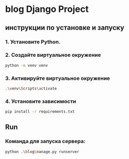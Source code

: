 # blog Django Project

##  инструкции по установке и запуску

### 1. Установите Python.

### 2. Создайте виртуальное окружение
```bash
python -m venv venv
```

### 3. Активируйте виртуальное окружение
```bash
.\venv\Scripts\activate
```

### 4. Установите зависимости
```bash
pip install -r requirements.txt
```

## Run

### Команда для запуска сервера:
```bash
python .\blog\manage.py runserver
```
